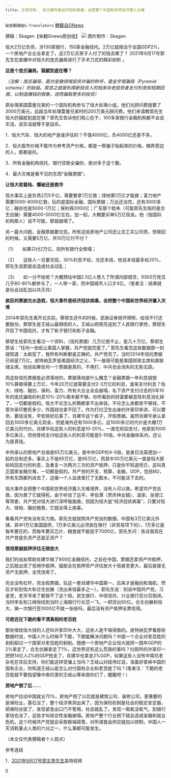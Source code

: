 ```yaml
---
title: 文贵视角： 恒大事件是经济冠状病毒，会把整个中国和世界经济置入灾难
---
```

`秘密翻譯組G-Translators` [轉載自GNews](https://gnews.org/zh-hans/1541190/)

撰稿：Skagen【㊙️翻Gnews原创组】
![](https://assets.gnews.org/wp-content/uploads/2021/09/G918.jpg)
图片制作：Skagen

恒大2万亿负债，涉130家银行，150家金融信托。2万亿就相当于全国GDP2%，一个房地产企业全拿走了。这2万亿买房子人付了的钱去哪了？ 2021年9月17号郭先生在直播中对恒大的庞氏骗局进行了手术刀式的精彩剖析 。

**这是个庞氏骗局，猫腻到底在哪？**

*（注解：庞氏骗局，是对金融领域投资诈骗的称呼，是金字塔骗局（Pyramid scheme）的始祖。简言之就是利用新投资人的钱来向老投资者支付利息和短期回报，以制造赚钱的假象，进而骗取更多的投资）*

原处理美国雷曼兄弟的一个国际机构参与了恒大处理小组，他们光顾问费就要了3000万美元，远超当年处理雷曼兄弟时的200万美元顾问费。他们来请教郭先生恒大的猫腻到底在哪？郭先生告诉他们核心在于，100多家银行金融机构都不会说实话，说实话就等于是自杀。

1．恒大汽车、恒大的地产是谁评估的？不值4000亿，负4000亿还差不多。

2．恒大股市价格不能作为参考资产价格，都是一帮骗子抬起来的价格，糊弄旁边的人，那都是托。

3．所有金融机构信托、银行贷款全骗你，绝对多于这个数。

4．最大灾难是看不见的东西“金融票据”。

**让恒大软着陆、爆破还是救市**

恒大事实上是负债2万5千亿，需要要拿1万亿救；绿地需1万亿才能救；富力地产需要5000-8000亿救，玩的是国际金融、国际票据；万达还没完，还有3000多亿；融创也是5000-1万亿；保利得2000亿；广东那个姓朱（可能郭先生指的是合生创展）需要4000-5000亿左右，加一起，大概要买单5万亿现金。他（指国际机构那人）说不可能，那就崩塌了。

另一最大问题，金融票据要兑现。所有这些房地产公司还让员工买公司债，债赎回的时候，又需要5万亿，共10万亿付不付？

（1）     如果只付2万亿，则所有银行全倒塌；

（2）     这些人一旦要兑现，30%利息不给，光还本钱，他说本钱最多给20%，郭先生说那就会造成社会动乱；

（3）     如一分不给呢？大概预估中国2.5亿人卷入了所谓内部借贷，9300万党员几乎80-90%都参与了，一人带一家，而中国城市人口才4亿。（笔者注：结果就是社会动乱加以共灭共）

**疯狂的票据兑水造假，恒大事件是经济冠状病毒，会把整个中国和世界经济置入灾难**

2014年郭先生离开北京前，蔡鄂生还牛的时候，民族证券想开牌照，给钱不行还要股份，蔡鄂生是王岐山最相信的人，王岐山把周亮送到了人民银行掌控，蔡鄂生开启了中国信托，才有了影子银行和影子金融。

蔡鄂生给郭先生看过一个资料，（信托票据）几万亿绝不止，是几十万亿，蔡鄂生原话：“任何一张纸让美国人掌握，共产党就完蛋了。” 郭先生看完这些数据那一刻就知道：太疯狂了，我所有判断都是正确的，共产党完了。当时2014年信托票据已经是7万亿。皮特纳瓦罗是美国经济之父，下一届很可能是美国财政主席和美联储主席。他说如果任何一个票据是真的，不用打，中共也会消失的无影无踪。

而这些信托票据是必须落地的，票据落地是什么概念？金融票据一年利息就按10%算都得要上万亿，今年20万亿就需要支付2-3万亿的利息，谁来支付利息？恒大、绿地、融创、保利、富力、所有大企业全会崩塌，名下资产支付过去的5年10年的庞氏骗局的利息10%-20%根本都不够。你所看到的财富都被恶性利息消化掉了，一切都是假的。恒大不论怎么折腾都拿不出来钱，不论怎么卖都卖不够钱，不管许家印整死多少，外国钱也拿不回了。作为打扫卫生出身的许家印来讲，可以要命，要钱没有，早安排好后事了。肖建华这个疯子，开假票据。虽然肖建华承认拿回去1000多亿美元现金，但是海外还有1000多亿。这1000多亿的代价是大概1万亿美元的代价。肖建华给这些人的利息是10-20%，一直在轮回支付，他拿到1000多亿美元，但他曾经支付给这些人的利息可能是5-10倍。中共金融体系内，还认为是真钱。

中共承认的房地产总值是65万亿美元，是中共GDP的4-5倍，是美日法英德加一起的总和还多。事实上不是65万亿，是95万亿，而其中30万亿美元一直是恒大那些轮回支付的利息，及重复一次两次三次的资产抵押，只是你不知道而已，这叫真正国家金融灾难，一切都是假的。共产党的开支、预算，金融，GDP，包括M2，所有东西都列进去了，这像一个人血液里打了无数水，不可能活下去的。

恒大事件会把整个中国和世界经济置入灾难境界，没有人可以救。希望共产党去救，因为救了它就得死。由于听信了远平，李伯潭（贾庆林女婿）、温家、张德江等常委，共产党对恒大进行深呼吸施救，但因为恒大是“经济冠状病毒”，只要对恒大、绿地、融创施救，它就会得上病毒。

看看共产党有没有实力救。郭先生就按照共产党说的数据，中国有3万亿美元外储，其中1万亿美国国债，1万多亿美元必须放在银行（非贸易项下的），1万多亿是每年要花的，而每年要买芯片、粮食就不能低于7000亿，郭先生问：告诉我现在共产党是负资产还是正资产？

**信用票据抵押评估无限放大**

我们的战友帮助肖建华做了800亿金融信托，之前在中国，票据还拿资产作抵押，之后就出现了信用作抵押。猫腻全在抵押资产评估放大十倍甚至更大，最后直接无资产无抵押，全凭信用了。

完全没有杠杆，完全假票据。玩这一套肖建华中国第一，后来才是融创和海航，然后才轮到恒大和合生创展（洗出来钱最多之一）。郭先生说：别说中国共产党，习皇党，老天爷来了都救不了这个局。民生银行、中信信托、兴业银行百分百倒闭。当时李友和江绵恒找到当时上海银行行长范一飞，一把贷出50亿。合生创展和恒大，搞一次银行签1000亿不就一张纸吗，最后没有资产抵押全靠信用。

**可悲还在下跪的看不清真相的老百姓**

那些借给恒大钱的人还叫许家印许大大，这些人是不值得救的。皮特纳瓦罗看那些数据时说，中国人什么时候不下跪，下跪能解决问题吗？中国一个企业对老百姓的剥削超过一个国家对老百姓的剥削。随便一个房地产企业恒大就把一国年GDP的2%拿走了，合生创展拿走了1%，这世界还有这么荒唐的事吗？扫厕所的许家印一把把14亿人2%的GDP抢走了，肖建华也拿走2%GDP，如果这些人没有中南坑老杂毛在背后支持，你们能这样受骗上当吗？王岐山对段伟红说，准备好拿掉中国的国有企业，你知道王岐山是怎么对付国有企业和老百姓了吗？(笔者注：下跪的老百姓就不要指望像中南坑里的王岐山等来救你们了，醒醒吧！）

**房地产倒了后……**

房地产拉动中国就业70%，房地产倒了以后就是建筑公司、装修公司，更重要的是保险业，基石没了，整个经济黑洞出来了。因为保险机制是社会的稳定安定器，把保险丝拔了，发现紧急出口门不管用，社会就乱了。发现一吸氧没氧气，到银行拿钱也没了，这些才叫综合性金融崩塌。房地产整个行业倒下就会造成金融和就业危机，这个时候共产党就会采取极端政策，对所谓食品供应链加以控制，中国人一天消耗量占人类的六分之一，什么事都可能发生。

（本文仅代表撰稿者个人观点）

参考连结

1．[2021年9月17号郭文贵先生](https://gtv.org/video/id=61448b09751e4f2b0e547cad)盖特视频



0
